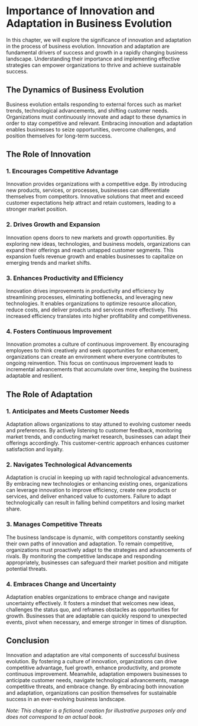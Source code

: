 Importance of Innovation and Adaptation in Business Evolution
========================================================================

In this chapter, we will explore the significance of innovation and adaptation in the process of business evolution. Innovation and adaptation are fundamental drivers of success and growth in a rapidly changing business landscape. Understanding their importance and implementing effective strategies can empower organizations to thrive and achieve sustainable success.

The Dynamics of Business Evolution
----------------------------------

Business evolution entails responding to external forces such as market trends, technological advancements, and shifting customer needs. Organizations must continuously innovate and adapt to these dynamics in order to stay competitive and relevant. Embracing innovation and adaptation enables businesses to seize opportunities, overcome challenges, and position themselves for long-term success.

The Role of Innovation
----------------------

### 1. Encourages Competitive Advantage

Innovation provides organizations with a competitive edge. By introducing new products, services, or processes, businesses can differentiate themselves from competitors. Innovative solutions that meet and exceed customer expectations help attract and retain customers, leading to a stronger market position.

### 2. Drives Growth and Expansion

Innovation opens doors to new markets and growth opportunities. By exploring new ideas, technologies, and business models, organizations can expand their offerings and reach untapped customer segments. This expansion fuels revenue growth and enables businesses to capitalize on emerging trends and market shifts.

### 3. Enhances Productivity and Efficiency

Innovation drives improvements in productivity and efficiency by streamlining processes, eliminating bottlenecks, and leveraging new technologies. It enables organizations to optimize resource allocation, reduce costs, and deliver products and services more effectively. This increased efficiency translates into higher profitability and competitiveness.

### 4. Fosters Continuous Improvement

Innovation promotes a culture of continuous improvement. By encouraging employees to think creatively and seek opportunities for enhancement, organizations can create an environment where everyone contributes to ongoing reinvention. This focus on continuous improvement leads to incremental advancements that accumulate over time, keeping the business adaptable and resilient.

The Role of Adaptation
----------------------

### 1. Anticipates and Meets Customer Needs

Adaptation allows organizations to stay attuned to evolving customer needs and preferences. By actively listening to customer feedback, monitoring market trends, and conducting market research, businesses can adapt their offerings accordingly. This customer-centric approach enhances customer satisfaction and loyalty.

### 2. Navigates Technological Advancements

Adaptation is crucial in keeping up with rapid technological advancements. By embracing new technologies or enhancing existing ones, organizations can leverage innovation to improve efficiency, create new products or services, and deliver enhanced value to customers. Failure to adapt technologically can result in falling behind competitors and losing market share.

### 3. Manages Competitive Threats

The business landscape is dynamic, with competitors constantly seeking their own paths of innovation and adaptation. To remain competitive, organizations must proactively adapt to the strategies and advancements of rivals. By monitoring the competitive landscape and responding appropriately, businesses can safeguard their market position and mitigate potential threats.

### 4. Embraces Change and Uncertainty

Adaptation enables organizations to embrace change and navigate uncertainty effectively. It fosters a mindset that welcomes new ideas, challenges the status quo, and reframes obstacles as opportunities for growth. Businesses that are adaptable can quickly respond to unexpected events, pivot when necessary, and emerge stronger in times of disruption.

Conclusion
----------

Innovation and adaptation are vital components of successful business evolution. By fostering a culture of innovation, organizations can drive competitive advantage, fuel growth, enhance productivity, and promote continuous improvement. Meanwhile, adaptation empowers businesses to anticipate customer needs, navigate technological advancements, manage competitive threats, and embrace change. By embracing both innovation and adaptation, organizations can position themselves for sustainable success in an ever-evolving business landscape.

*Note: This chapter is a fictional creation for illustrative purposes only and does not correspond to an actual book.*
